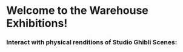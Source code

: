 # Welcome to the Warehouse Exhibitions!

### Interact with physical renditions of Studio Ghibli Scenes:


